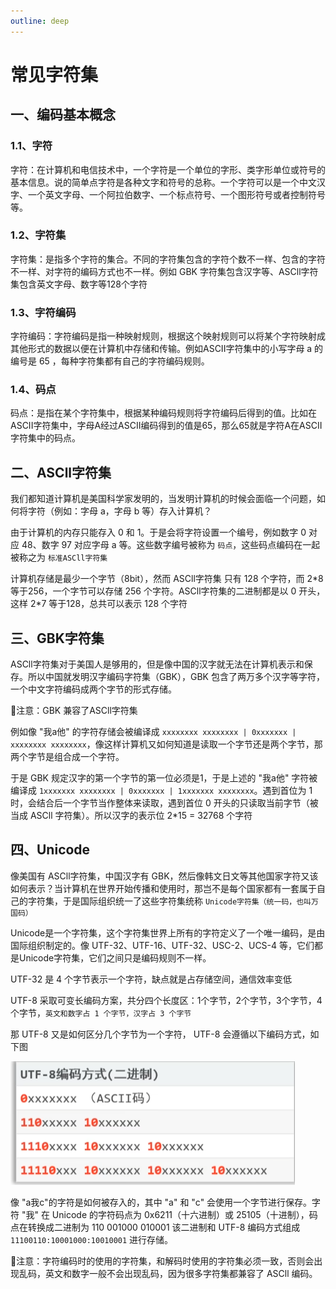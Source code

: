 ```yaml
---
outline: deep
---
```


# 常见字符集

## 一、编码基本概念

### 1.1、字符

字符：在计算机和电信技术中，一个字符是一个单位的字形、类字形单位或符号的基本信息。说的简单点字符是各种文字和符号的总称。一个字符可以是一个中文汉字、一个英文字母、一个阿拉伯数字、一个标点符号、一个图形符号或者控制符号等。

### 1.2、字符集

字符集：是指多个字符的集合。不同的字符集包含的字符个数不一样、包含的字符不一样、对字符的编码方式也不一样。例如 GBK 字符集包含汉字等、ASCll字符集包含英文字母、数字等128个字符

### 1.3、字符编码

字符编码：字符编码是指一种映射规则，根据这个映射规则可以将某个字符映射成其他形式的数据以便在计算机中存储和传输。例如ASCII字符集中的小写字母 a 的编号是 65 ，每种字符集都有自己的字符编码规则。

### 1.4、码点

码点：是指在某个字符集中，根据某种编码规则将字符编码后得到的值。比如在ASCII字符集中，字母A经过ASCII编码得到的值是65，那么65就是字符A在ASCII字符集中的码点。

## 二、ASCll字符集

我们都知道计算机是美国科学家发明的，当发明计算机的时候会面临一个问题，如何将字符（例如：字母 a，字母 b 等）存入计算机？

由于计算机的内存只能存入 0 和 1。于是会将字符设置一个编号，例如数字 0 对应 48、数字 97 对应字母 a 等。这些数字编号被称为 `码点`，这些码点编码在一起被称之为 `标准ASCll字符集` 

计算机存储是最少一个字节（8bit），然而 ASCll字符集 只有 128 个字符，而 2\*8 等于256，一个字节可以存储 256 个字符。ASCll字符集的二进制都是以 0 开头，这样 2\*7 等于128，总共可以表示 128 个字符

## 三、GBK字符集

ASCll字符集对于美国人是够用的，但是像中国的汉字就无法在计算机表示和保存。所以中国就发明汉字编码字符集（GBK），GBK 包含了两万多个汉字等字符，一个中文字符编码成两个字节的形式存储。

🔔注意：GBK 兼容了ASCll字符集

例如像 "我a他" 的字符存储会被编译成 `xxxxxxxx xxxxxxxx | 0xxxxxxx | xxxxxxxx xxxxxxxx`，像这样计算机又如何知道是读取一个字节还是两个字节，那两个字节是组合成一个字符。

于是 GBK 规定汉字的第一个字节的第一位必须是1，于是上述的 "我a他" 字符被编译成 `1xxxxxxx xxxxxxxx | 0xxxxxxx | 1xxxxxxx xxxxxxxx`。遇到首位为 1 时，会结合后一个字节当作整体来读取，遇到首位 0 开头的只读取当前字节（被当成 ASCll 字符集）。所以汉字的表示位 2\*15 = 32768 个字符

## 四、Unicode

像美国有 ASCll字符集，中国汉字有 GBK，然后像韩文日文等其他国家字符又该如何表示？当计算机在世界开始传播和使用时，那岂不是每个国家都有一套属于自己的字符集，于是国际组织统一了这些字符集统称 `Unicode字符集（统一码，也叫万国码）`

Unicode是一个字符集，这个字符集世界上所有的字符定义了一个唯一编码，是由国际组织制定的。像 UTF-32、UTF-16、UTF-32、USC-2、UCS-4 等，它们都是Unicode字符集，它们之间只是编码规则不一样。

UTF-32 是 4 个字节表示一个字符，缺点就是占存储空间，通信效率变低

UTF-8 采取可变长编码方案，共分四个长度区：1个字节，2个字节，3个字节，4个字节，`英文和数字占 1 个字节，汉字占 3 个字节`

那 UTF-8 又是如何区分几个字节为一个字符， UTF-8 会遵循以下编码方式，如下图

![image-20250909104051691](images/image-20250909104051691.png)

像 "a我c"的字符是如何被存入的，其中 "a" 和 "c" 会使用一个字节进行保存。字符 "我" 在 Unicode 的字符码点为 0x6211（十六进制）或 25105（十进制），码点在转换成二进制为 110 001000 010001 该二进制和 UTF-8 编码方式组成 `11100110:10001000:10010001` 进行存储。

🔔注意：字符编码时的使用的字符集，和解码时使用的字符集必须一致，否则会出现乱码，英文和数字一般不会出现乱码，因为很多字符集都兼容了 ASCll 编码。